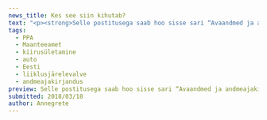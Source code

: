 ```yaml
---
news_title: Kes see siin kihutab?
text: "<p><strong>Selle postitusega saab hoo sisse sari “Avaandmed ja andmeajakirjandus</strong><strong>”. Sarja eesmärgiks on uurida lähemalt avaandmeid ja tuua näiteid, mida saab neist välja lugeda. Üldiselt kasutan avaandmeid <a href=\"https://github.com/okestonia/opendata-issue-tracker/issues\">OKEE Githubist</a>, kuhu Sina saad lisada nii avaandmete soove kui ka olemasolevaid allikaid. Esimeses postituses uurin PPA andmeid, seon juurde Maanteeameti andmed ja kontrollin ühte hüpoteesi kiiruseületamise kohta.</strong></p>\n<p>Rahvas teab rääkida, et Eesti kiiruseületajad on noored poisid BMWdega. Aga kas see on lihtsalt jutt või see vastab tegelikkusele?</p>\n<p>Eelmise aasta lõpust alates avaldab PPA süütegude andmeid, nende seas ka kiirusületamise andmed.</p>\n<p>2017. aastal oli pea 34 tuhat kiirusületamist, mida on tunduvalt vähem kui eelnevatel aastatel. Seoses EL eesistumisega 2017. aastal ei olnud politseil võimalik liiklusjärelevalvesse panustada niipalju kui varasematel aastatel.</p>\n<p>Nendest kiirusületamistest umbes 89% on tehtud sõiduautodega ja 78% Eestisse registreeritud sõiduautodega. Seda viimast gruppi vaatamegi lähemalt.</p>\n<p>Kiirusületajate lemmik sõiduautod on:</p>\n<ol><li>BMW</li>\n<li>VOLKSWAGEN</li>\n<li>AUDI</li>\n<li>TOYOTA</li>\n<li>MERCEDES-BENZ</li>\n</ol><p>Aga need automargid on Eestis üldse väga populaarsed. Kas BMW autodega ületatakse kiirust rohkem kui teiste markidega? Selleks vaatame lisaks Eestisse registreeritud autode arvu, mis on Maanteeameti kodulehelt kättesaadav.</p>\n<blockquote><p>Kuidas lugeda joonis? Joonisel iga automark on üks punkt. X-teljel on Eestis registreeritud autode arv, Y-teljel rikkumiste arv. Mida paremal automark on seda, populaarsem on see Eestis. Mida kõrgemal on punkt, seda rohkem on kiirusületamisi selle autoga olnud. Hall joon näitab Eesti keskmist (37 kiirusületamist 1000 auto kohta). Kui mark on joonest kõrgemal, siis selle margiga ületatakse kiirust keskmisest rohkem, kui mark on joonest madalamal, siis ületatakse sellega kiirust harvemini.</p>\n</blockquote>\n<p><iframe id=\"joonis\" src=\"https://htmlpreview.github.io/?https://github.com/okestonia/Data-Viz-Protos/blob/master/kiiruseyletamine/mark_est.html\" width=\"100%\" height=\"550px\" frameborder=\"0\"></iframe></p>\n<p>Joonisele on kantud kõik automargid, mida on Eestis rohkem kui 10\_000 sõidukit, teised on kategooria „muu“ alla kokku pandud.</p>\n<p>Kiiruseületamine erineb automargiti . Kui kõikide autodega ületataks kiirust sama sagedusega, peaksid kõik automargid asuma hallil joonel.</p>\n<p>Joonest üleval pool ja kõige kaugemal on BMW, mis tähendab, et BMW’ga ületatakse kiirust kõige tihedamini (74 kiirusületamist 1000 auto kohta). Volkswagen samas jääb hoopis joonest allapoole, seda kasutatakse kiiruseületamiseks keskmisest vähem (33 kiirusületamist 1000 auto kohta). Ja see on kiirusületamise edetabeli teisel kohal üksnes selle tõttu, et see on konkurentsitult kõige populaarsem automark Eestis.</p>\n<p>Tegelikkuses on veel mõned margid, millel on kiirusületamisi rohkem kui BMW’l, näiteks Porsche ja Lexus vastavalt 118 ja 85 kiirusületammisega 1000 sõiduki kohta.</p>\n<p>Huvitav tähelepanek: Kiirusületamiste arv oli väiksem kui 2016.aastal, aga registreeritud autode arv kasvas rohkem kui 20 tuhande võrra. Seega kiirusületamisi 1000 auto kohta vähenes mõlema asjaolu tõttu.</p>\n<p>Aga kas need kiirusületajad on ikka noored mehed?</p>\n<p>Kõige rohkem rikkumisi on meestel vanuses 26 - 34 aastat. Samas siin ei ole aus vaadata ainult absoluutarve, selles vanuses ongi palju autojuhte.</p>\n<p>Ausama pildi nägemiseks on vaja vaadata kiirusületamisi 1000 autojuhi kohta. Autojuhtide arvu heaks lähendiks võiks olla vanusegrupis juhilubade arv. Kahjuks, Maanteeamet ei väljasta neid andmeid regulaarselt. Kui need andmed saavad kättesaadavaks, saame ka seda küsimust lahata.</p>\n<p>Mida veel saab PPA andmetes uurida? Kelle andmetega saab veel neid siduda?</p>\n<p>Projekt \"Avaandmete kasutamise edendamine\" viiakse ellu Majandus- ja Kommunikatsiooniministeeriumi tellimusel EL struktuuritoetuse toetusskeemist \"Infoühiskonna teadlikkuse tõstmine\", mida rahastab Euroopa Regionaalarengu Fond. Hanke tulemusel viib projekti tegevused läbi MTÜ Open Knowledge Estonia.</p>\n<div>\n<blockquote>\n<p>Allikad:</p>\n<p><a href=\"https://github.com/okestonia/Data-Viz-Protos/tree/master/kiiruseyletamine\">https://github.com/okestonia/Data-Viz-Protos/tree/master/kiiruseyletamine</a></p>\n<p><a href=\"https://opendata.smit.ee/ppa/csv/liiklusjarelevalve_2.csv\" target=\"_blank\">https://opendata.smit.ee/ppa/csv/liiklusjarelevalve_2.csv</a></p>\n<p><a href=\"https://www.mnt.ee/sites/default/files/content-editors/Failid/statistika/s6idukid/arvel-m1_311217.xlsx\">https://www.mnt.ee/sites/default/files/content-editors/Failid/statistika/s6idukid/arvel-m1_311217.xlsx</a></p>\n<p><a href=\"https://www.mnt.ee/sites/default/files/content-editors/Failid/statistika/s6idukid/arvel_m1-311216_maht.csv\">https://www.mnt.ee/sites/default/files/content-editors/Failid/statistika/s6idukid/arvel_m1-311216_maht.csv</a></p>\n</blockquote>\n</div>\n"
tags:
  - PPA
  - Maanteeamet
  - kiirusületamine
  - auto
  - Eesti
  - liiklusjärelevalve
  - andmeajakirjandus
preview: Selle postitusega saab hoo sisse sari “Avaandmed ja andmeajakirjandus”. Sarja eesmärgiks on uurida lähemalt avaandmeid ja tuua näiteid, mida saab neist välja lugeda. Üldiselt kasutan avaandmeid OKEE Githubist, kuhu Sina saad lisada nii avaandmete soove kui ka olemasolevaid allikaid.
submitted: 2018/03/18
author: Annegrete
---
```

